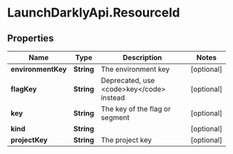 # LaunchDarklyApi.ResourceId

## Properties

Name | Type | Description | Notes
------------ | ------------- | ------------- | -------------
**environmentKey** | **String** | The environment key | [optional] 
**flagKey** | **String** | Deprecated, use &lt;code&gt;key&lt;/code&gt; instead | [optional] 
**key** | **String** | The key of the flag or segment | [optional] 
**kind** | **String** |  | [optional] 
**projectKey** | **String** | The project key | [optional] 


